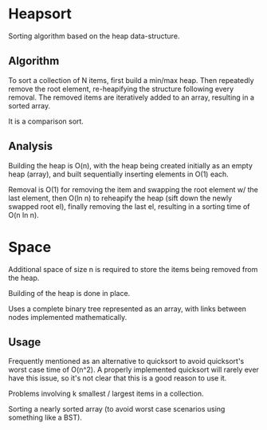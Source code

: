 Heapsort
========
Sorting algorithm based on the heap data-structure.  

Algorithm
---------
To sort a collection of N items, first build a min/max heap.  Then repeatedly remove the root element, re-heapifying the structure following every removal.  The removed items are iteratively added to an array, resulting in a sorted array.

It is a comparison sort.  


Analysis
--------
Building the heap is O(n), with the heap being created initially as an empty heap (array), and built sequentially inserting elements in O(1) each.

Removal is O(1) for removing the item and swapping the root element w/ the last element, then O(ln n) to reheapify the heap (sift down the newly swapped root el), finally removing the last el, resulting in a sorting time of O(n ln n).

# Space
Additional space of size n is required to store the items being removed from the heap.

Building of the heap is done in place.

Uses a complete binary tree represented as an array, with links between nodes implemented mathematically.

Usage
-----
Frequently mentioned as an alternative to quicksort to avoid quicksort's worst case time of O(n^2).  A properly implemented quicksort will rarely ever have this issue, so it's not clear that this is a good reason to use it.

Problems involving k smallest / largest items in a collection.

Sorting a nearly sorted array (to avoid worst case scenarios using something like a BST).

